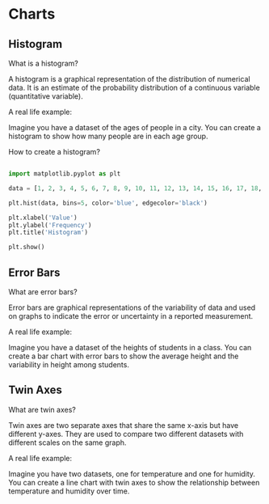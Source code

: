 # Charts

## Histogram

What is a histogram?

A histogram is a graphical representation of the distribution of numerical data. It is an estimate of the probability distribution of a continuous variable (quantitative variable).

A real life example:

Imagine you have a dataset of the ages of people in a city. You can create a histogram to show how many people are in each age group.

How to create a histogram?

```python

import matplotlib.pyplot as plt

data = [1, 2, 3, 4, 5, 6, 7, 8, 9, 10, 11, 12, 13, 14, 15, 16, 17, 18, 19, 20]

plt.hist(data, bins=5, color='blue', edgecolor='black')

plt.xlabel('Value')
plt.ylabel('Frequency')
plt.title('Histogram')

plt.show()

```

## Error Bars

What are error bars?

Error bars are graphical representations of the variability of data and used on graphs to indicate the error or uncertainty in a reported measurement.

A real life example:

Imagine you have a dataset of the heights of students in a class. You can create a bar chart with error bars to show the average height and the variability in height among students.

## Twin Axes

What are twin axes?

Twin axes are two separate axes that share the same x-axis but have different y-axes. They are used to compare two different datasets with different scales on the same graph.

A real life example:

Imagine you have two datasets, one for temperature and one for humidity. You can create a line chart with twin axes to show the relationship between temperature and humidity over time.
